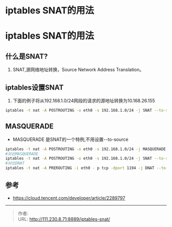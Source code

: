 # iptables SNAT的用法


<!--more-->
# iptables SNAT的用法
## 什么是SNAT?
1. SNAT,源网络地址转换，Source Network Address Translation。

## iptables设置SNAT
1. 下面的例子将从192.168.1.0/24网段的请求的源地址转换为10.168.26.155
```bash
iptables -t nat -A POSTROUTING -o eth0 -s 192.168.1.0/24 -j SNAT --to-source 10.168.26.155
```

## MASQUERADE
- MASQUERADE 是SNAT的一个特例,不用设置--to-source
```bash
iptables -t nat -A POSTROUTING -o eth0 -s 192.168.1.0/24 -j MASQUERADE
#对比MASQUERADE
iptables -t nat -A POSTROUTING -o eth0 -s 192.168.1.0/24 -j SNAT --to-source 10.168.26.155
#对比DNAT
iptables -t nat -A PREROUTING -i eth0 - p tcp -dport 1194 -j DNAT --to-destination 192.168.1.5
```


## 参考
- https://cloud.tencent.com/developer/article/2289797


---

> 作者:   
> URL: http://111.230.8.71:8889/iptables-snat/  

